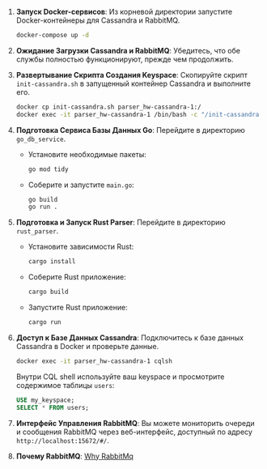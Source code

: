 1. **Запуск Docker-сервисов**:
   Из корневой директории запустите Docker-контейнеры для Cassandra и RabbitMQ.
   ```bash
   docker-compose up -d
   ```

2. **Ожидание Загрузки Cassandra и RabbitMQ**:
   Убедитесь, что обе службы полностью функционируют, прежде чем продолжить.

3. **Развертывание Скрипта Создания Keyspace**:
   Скопируйте скрипт `init-cassandra.sh` в запущенный контейнер Cassandra и выполните его.
   ```bash
   docker cp init-cassandra.sh parser_hw-cassandra-1:/
   docker exec -it parser_hw-cassandra-1 /bin/bash -c "/init-cassandra.sh"
   ```

4. **Подготовка Сервиса Базы Данных Go**:
   Перейдите в директорию `go_db_service`.
   - Установите необходимые пакеты:
     ```bash
     go mod tidy
     ```
   - Соберите и запустите `main.go`:
     ```bash
     go build
     go run .
     ```

5. **Подготовка и Запуск Rust Parser**:
   Перейдите в директорию `rust_parser`.
   - Установите зависимости Rust:
     ```bash
     cargo install
     ```
   - Соберите Rust приложение:
     ```bash
     cargo build
     ```
   - Запустите Rust приложение:
     ```bash
     cargo run
     ```

6. **Доступ к Базе Данных Cassandra**:
   Подключитесь к базе данных Cassandra в Docker и проверьте данные.
   ```bash
   docker exec -it parser_hw-cassandra-1 cqlsh
   ```
   Внутри CQL shell используйте ваш keyspace и просмотрите содержимое таблицы `users`:
   ```sql
   USE my_keyspace;
   SELECT * FROM users;
   ```

7. **Интерфейс Управления RabbitMQ**:
   Вы можете мониторить очереди и сообщения RabbitMQ через веб-интерфейс, доступный по адресу `http://localhost:15672/#/`.

8. **Почему RabbitMQ**:
   <a href="[https://github.com/iAmKoldyn/ms-s.github.io/wiki](https://github.com/iAmKoldyn/ms-s.github.io/wiki/Why-RabbitMq)https://github.com/iAmKoldyn/ms-s.github.io/wiki/Why-RabbitMq" target="_blank">Why RabbitMq</a>

